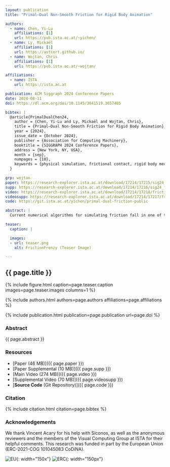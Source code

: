 ```yaml
---
layout: publication
title: "Primal–Dual Non-Smooth Friction for Rigid Body Animation"

authors:
  - name: Chen, Yi-Lu
    affiliations: [1]
    url: https://pub.ista.ac.at/~yichen/
  - name: Ly, Mickaël
    affiliations: [1]
    url: https://astcort.github.io/
  - name: Wojtan, Chris
    affiliations: [1]
    url: https://pub.ista.ac.at/~wojtan/

affiliations:
  - name: ISTA
    url: https://ista.ac.at

publication: ACM Siggraph 2024 Conference Papers
date: 2024-08-11
doi: https://dl.acm.org/doi/10.1145/3641519.3657485

bibtex: |
  @article{PrimalDualChen24,
    author = {Chen, Yi-Lu and Ly, Mickaël and Wojtan, Chris},
    title = {Primal–Dual Non-Smooth Friction for Rigid Body Animation},
    year = {2024},
    issue_date = {October 2024},
    publisher = {Association for Computing Machinery},
    booktitle = {SIGGRAPH 2024 Conference Papers},
    address = {New York, NY, USA},
    month = {sep},
    numpages = {10},
    keywords = {physical simulation, frictional contact, rigid body mechanics, nonsmooth dynamics}
  }

grp: wojtan
paper: https://research-explorer.ista.ac.at/download/17214/17215/sig24_friction_authors.pdf
supp: https://research-explorer.ista.ac.at/download/17214/17216/sig24_friction_supplementary.pdf
video: https://research-explorer.ista.ac.at/download/17214/17218/friction_paper_video_finished.mp4
videosupp: https://research-explorer.ista.ac.at/download/17214/17217/friction_paper_extra_video_finished.mp4
code: https://git.ista.ac.at/yichen/primal-dual-friction-public

abstract: |
  Current numerical algorithms for simulating friction fall in one of two camps: smooth solvers sacrifice the stable treatment of static friction in exchange for fast convergence, and non-smooth solvers accurately compute friction at convergence rates that are often prohibitive for large graphics applications. We introduce a novel bridge between these two ideas that computes static and dynamic friction stably and efficiently. Our key idea is to convert the highly constrained non-smooth problem into an unconstrained smooth problem using logarithmic barriers that converges to the exact solution as accuracy increases. We phrase the problem as an interior point primal-dual problem that can be solved efficiently with Newton iteration. We observe quadratic convergence despite the non-smooth nature of the original problem, and our method is well-suited for large systems of tightly packed objects with many contact points. We demonstrate the efficacy of our method with stable piles of grains and stacks of objects, complex granular flows, and robust interlocking assemblies of rigid bodies.

teaser:
  caption: |

  images:
  - url: teaser.png
    alt: FrictionFrenzy (Teaser Image)

---
```


## {{ page.title }}

{% include figure.html caption=page.teaser.caption images=page.teaser.images columns=1 %}

{% include authors.html authors=page.authors affiliations=page.affiliations %}

{% include publication.html publication=page.publication url=page.doi %}

### Abstract

{{ page.abstract }}

### Resources

* [Paper (46 MB)]({{ page.paper }})
* [Paper Supplemental (10 MB)]({{ page.supp }})
* [Main Video (274 MB)]({{ page.video }})
* [Supplemental Video (70 MB)]({{ page.videosupp }})
* [**Source Code** (Git Repository)]({{ page.code }})

### Citation

{% include citation.html citation=page.bibtex %}

### Acknowledgements
We thank Vincent Acary for his help with Siconos, as well as the anonymous reviewers and the members of the Visual Computing Group at ISTA for their helpful comments. This research was funded in part by the European Union (ERC-2021-COG 101045083 CoDiNA).

![EU](flag_yellow_low.jpg){: width="150x"}
![ERC](LOGO-ERC.jpg){: width="150px"}
